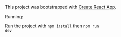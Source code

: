This project was bootstrapped with [Create React App](https://github.com/facebookincubator/create-react-app).

Running:

Run the project with <code>npm install</code> then <code>npm run dev</code>
